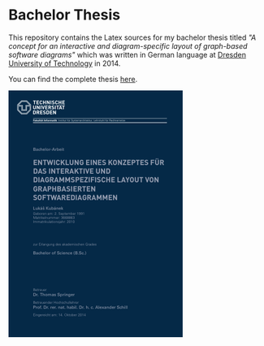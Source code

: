 # Bachelor Thesis

This repository contains the Latex sources for my bachelor thesis titled *"A concept for an interactive and diagram-specific layout of graph-based software diagrams"* which was written in German language at [Dresden University of Technology](http://tu-dresden.de) in 2014.

You can find the complete thesis [here](https://dl.dropboxusercontent.com/u/10454292/bachelor-thesis.pdf).

[![Bachelor Thesis](Screenshot.png)](https://dl.dropboxusercontent.com/u/10454292/bachelor-thesis.pdf)
